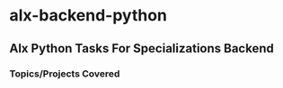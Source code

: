 <h1>alx-backend-python</h1>
<h2>Alx Python Tasks For Specializations Backend</h2>
<h3>Topics/Projects Covered</h3>
